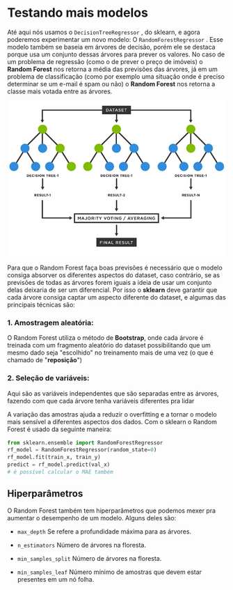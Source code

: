 # Testando mais modelos

Até aqui nós usamos o 
`DecisionTreeRegressor`
 , do sklearn, e agora poderemos experimentar um novo modelo: O 
`RandomForestRegressor`
. Esse modelo também se baseia em árvores de decisão, porém ele se destaca porque usa um conjunto dessas árvores para prever os valores. No caso de um problema de regressão (como o de prever o preço de imóveis) o **Random Forest** nos retorna a média das previsões das árvores, já em um problema de classificação (como por exemplo uma situação onde é preciso determinar se um e-mail é spam ou não) o **Random Forest** nos retorna a classe mais votada entre as árvores.

![](random-forest-algorithm-random-forest.webp)

Para que o Random Forest faça boas previsões é necessário que o modelo consiga absorver os diferentes aspectos do dataset, caso contrário, se as previsões de todas as árvores forem iguais a ideia de usar um conjunto delas deixaria de ser um diferencial. Por isso o **sklearn** deve garantir que cada árvore consiga captar um aspecto diferente do dataset, e algumas das principais técnicas são:

### 1. Amostragem aleatória: 
O Random Forest utiliza o método de **Bootstrap**, onde cada árvore é treinada com um fragmento aleatório do dataset possibilitando que um mesmo dado seja "escolhido" no treinamento mais de uma vez (o que é chamado de "**reposição**")

### 2. Seleção de variáveis:
Aqui são as variáveis independentes que são separadas entre as árvores, fazendo com que cada árvore tenha variáveis diferentes pra lidar

A variação das amostras ajuda a reduzir o overfitting e a tornar o modelo mais sensível a diferentes aspectos dos dados. Com o sklearn o Random Forest é usado da seguinte maneira:

```python
from sklearn.ensemble import RandomForestRegressor
rf_model = RandomForestRegressor(random_state=0)
rf_model.fit(train_x, train_y)
predict = rf_model.predict(val_x)
# é possível calcular o MAE também
```

## Hiperparâmetros

O Random Forest também tem hiperparâmetros que podemos mexer pra aumentar o desempenho de um modelo. Alguns deles são:

* `max_depth` Se refere a profundidade máxima para as árvores.

* `n_estimators` Número de árvores na floresta.

* `min_samples_split` Número de árvores na floresta.

* `min_samples_leaf` Número mínimo de amostras que devem estar presentes em um nó folha.